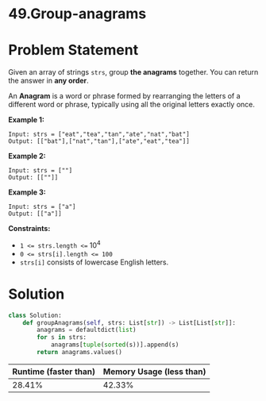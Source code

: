# 49.Group-anagrams

# Problem Statement

Given an array of strings `strs`, group **the anagrams** together. You can return the answer in **any order**.

An **Anagram** is a word or phrase formed by rearranging the letters of a different word or phrase, typically using all the original letters exactly once.

**Example 1:**

```other
Input: strs = ["eat","tea","tan","ate","nat","bat"]
Output: [["bat"],["nat","tan"],["ate","eat","tea"]]
```

**Example 2:**

```other
Input: strs = [""]
Output: [[""]]
```

**Example 3:**

```other
Input: strs = ["a"]
Output: [["a"]]
```

**Constraints:**

- `1 <= strs.length <=` $10^4$
- `0 <= strs[i].length <= 100`
- `strs[i]` consists of lowercase English letters.

# Solution

```python
class Solution:
    def groupAnagrams(self, strs: List[str]) -> List[List[str]]:
        anagrams = defaultdict(list)
        for s in strs:
            anagrams[tuple(sorted(s))].append(s)
        return anagrams.values()
```

| **Runtime (faster than)** | **Memory Usage (less than)** |
| ------------------------- | ---------------------------- |
| 28.41%                    | 42.33%                       |

